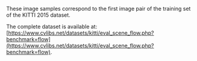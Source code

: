 These image samples correspond to the first image pair of the training set of the KITTI 2015 dataset.

The complete dataset is available at: [https://www.cvlibs.net/datasets/kitti/eval_scene_flow.php?benchmark=flow](https://www.cvlibs.net/datasets/kitti/eval_scene_flow.php?benchmark=flow).